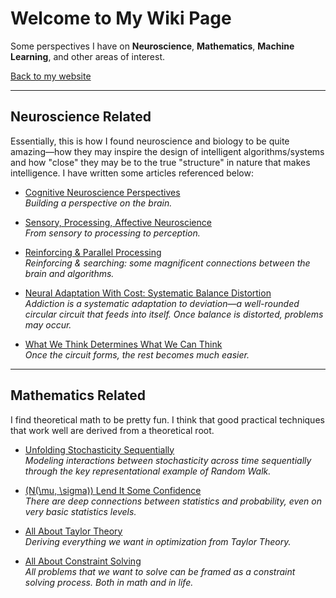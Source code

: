 <script id="MathJax-script" async src="https://cdn.jsdelivr.net/npm/mathjax@3/es5/tex-mml-chtml.js"></script>

# Welcome to My Wiki Page
Some perspectives I have on **Neuroscience**, **Mathematics**, **Machine Learning**, and other areas of interest.

[Back to my website](https://kbian.org/)

---

## Neuroscience Related

Essentially, this is how I found neuroscience and biology to be quite amazing—how they may inspire the design of intelligent algorithms/systems and how "close" they may be to the true "structure" in nature that makes intelligence. I have written some articles referenced below:

- [Cognitive Neuroscience Perspectives](articles/neuroscience/cognitive_brain.md)  
  *Building a perspective on the brain.*

- [Sensory, Processing, Affective Neuroscience](articles/neuroscience/affective_neuroscience.md)  
  *From sensory to processing to perception.*

- [Reinforcing & Parallel Processing](articles/neuroscience/parralel_reinforcing.md)  
  *Reinforcing & searching: some magnificent connections between the brain and algorithms.*

- [Neural Adaptation With Cost: Systematic Balance Distortion](articles/neuroscience/systematic_deviation.md)  
  *Addiction is a systematic adaptation to deviation—a well-rounded circular circuit that feeds into itself. Once balance is distorted, problems may occur.*

- [What We Think Determines What We Can Think](articles/neuroscience/positive_psycology.md)  
  *Once the circuit forms, the rest becomes much easier.*

---

## Mathematics Related

I find theoretical math to be pretty fun. I think that good practical techniques that work well are derived from a theoretical root.

- [Unfolding Stochasticity Sequentially](articles/mathamatics/stochastic.md)  
  *Modeling interactions between stochasticity across time sequentially through the key representational example of Random Walk.*

- [\(N(\mu, \sigma)\) Lend It Some Confidence](articles/mathamatics/confidence.md)  
  *There are deep connections between statistics and probability, even on very basic statistics levels.*

- [All About Taylor Theory](articles/mathamatics/optimization.md)   
  *Deriving everything we want in optimization from Taylor Theory.*

- [All About Constraint Solving](articles/mathamatics/constraint.md)    
  *All problems that we want to solve can be framed as a constraint solving process. Both in math and in life.*
